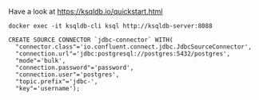 
Have a look at https://ksqldb.io/quickstart.html

```
docker exec -it ksqldb-cli ksql http://ksqldb-server:8088
```


```
CREATE SOURCE CONNECTOR `jdbc-connector` WITH(
  "connector.class"='io.confluent.connect.jdbc.JdbcSourceConnector',
  "connection.url"='jdbc:postgresql://postgres:5432/postgres',
  "mode"='bulk',
  "connection.password"='password',
  "connection.user"='postgres',
  "topic.prefix"='jdbc-',
  "key"='username');
```

